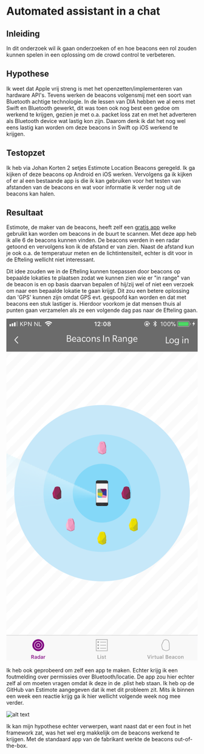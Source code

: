 # Automated assistant in a chat

## Inleiding
In dit onderzoek wil ik gaan onderzoeken of en hoe beacons een rol zouden kunnen spelen in een oplossing om de crowd control te verbeteren.

## Hypothese
Ik weet dat Apple vrij streng is met het openzetten/implementeren van hardware API's. Tevens werken de beacons volgensmij met een soort van Bluetooth achtige technologie. In de lessen van DIA hebben we al eens met Swift en Bluetooth gewerkt, dit was toen ook nog best een gedoe om werkend te krijgen, gezien je met o.a. packet loss zat en met het adverteren als Bluetooth device wat lastig kon zijn. Daarom denk ik dat het nog wel eens lastig kan worden om deze beacons in Swift op iOS werkend te krijgen.

## Testopzet
Ik heb via Johan Korten 2 setjes Estimote Location Beacons geregeld. Ik ga kijken of deze beacons op Android en iOS werken. Vervolgens ga ik kijken of er al een bestaande app is die ik kan gebruiken voor het testen van afstanden van de beacons en wat voor informatie ik verder nog uit de beacons kan halen.

## Resultaat
Estimote, de maker van de beacons, heeft zelf een [gratis app](https://itunes.apple.com/us/app/estimote/id686915066?mt=8) welke gebruikt kan worden om beacons in de buurt te scannen. Met deze app heb ik alle 6 de beacons kunnen vinden. De beacons werden in een radar getoond en vervolgens kon ik de afstand er van zien. Naast de afstand kun je ook o.a. de temperatuur meten en de lichtintensiteit, echter is dit voor in de Efteling wellicht niet interessant.

Dit idee zouden we in de Efteling kunnen toepassen door beacons op bepaalde lokaties te plaatsen zodat we kunnen zien wie er "in range" van de beacon is en op basis daarvan bepalen of hij/zij wel of niet een verzoek om naar een bepaalde lokatie te gaan krijgt. Dit zou een betere oplossing dan 'GPS' kunnen zijn omdat GPS evt. gespoofd kan worden en dat met beacons een stuk lastiger is. Hierdoor voorkom je dat mensen thuis al punten gaan verzamelen als ze een volgende dag pas naar de Efteling gaan.

![alt text](https://github.com/BillyJean1/Kevin-Broeren/raw/master/Week%203/PoC%201/images/app.png "De Estimote app")

Ik heb ook geprobeerd om zelf een app te maken. Echter krijg ik een foutmelding over permissies over Bluetooth/locatie. De app zou hier echter zelf al om moeten vragen omdat ik deze in de .plist heb staan. Ik heb op de GitHub van Estimote aangegeven dat ik met dit probleem zit. Mits ik binnen een week een reactie krijg ga ik hier wellicht volgende week nog mee verder.

![alt text](https://github.com/BillyJean1/Kevin-Broeren/raw/master/Week%203/PoC%201/images/app_own.png "De Estimote app")

Ik kan mijn hypothese echter verwerpen, want naast dat er een fout in het framework zat, was het wel erg makkelijk om de beacons werkend te krijgen. Met de standaard app van de fabrikant werkte de beacons out-of-the-box.
